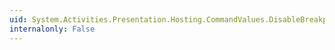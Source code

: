 ```yaml
---
uid: System.Activities.Presentation.Hosting.CommandValues.DisableBreakpoint
internalonly: False
---
```


